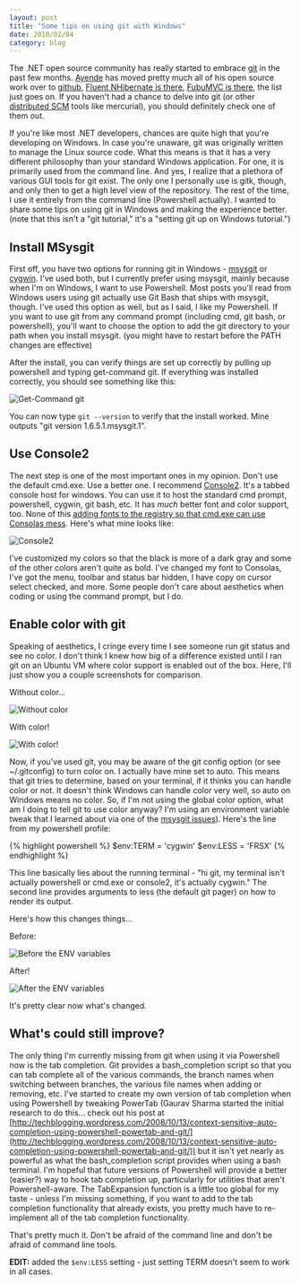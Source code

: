 ```yaml
---
layout: post
title: "Some tips on using git with Windows"
date: 2010/02/04
category: blog
---
```


The .NET open source community has really started to embrace
[git](http://www.git-scm.com/) in the past few months.
[Ayende](http://github.com/ayende) has moved pretty much all of his open source
work over to [github](http://github.com/), [Fluent NHibernate is
there](http://github.com/jagregory/fluent-nhibernate), [FubuMVC is
there](http://github.com/DarthFubuMVC/fubumvc), the list just goes on. If you
haven't had a chance to delve into git (or other [distributed
SCM](http://en.wikipedia.org/wiki/Distributed_revision_control) tools like
mercurial), you should definitely check one of them out. 

If you're like most .NET developers, chances are quite high that you're
developing on Windows. In case you're unaware, git was originally written to
manage the Linux source code. What this means is that it has a very different
philosophy than your standard Windows application. For one, it is primarily
used from the command line. And yes, I realize that a plethora of various GUI
tools for git exist. The only one I personally use is gitk, though, and only
then to get a high level view of the repository. The rest of the time, I use it
entirely from the command line (Powershell actually). I wanted to share some
tips on using git in Windows and making the experience better. (note that this
isn't a "git tutorial," it's a "setting git up on Windows tutorial.") 

## Install MSysgit

First off, you have two options for running git in Windows -
[msysgit](http://code.google.com/p/msysgit/) or
[cygwin](http://www.cygwin.com/). I've used both, but I currently prefer using
msysgit, mainly because when I'm on Windows, I want to use Powershell. Most
posts you'll read from Windows users using git actually use Git Bash that ships
with msysgit, though. I've used this option as well, but as I said, I like my
Powershell. If you want to use git from any command prompt (including cmd, git
bash, or powershell), you'll want to choose the option to add the git directory
to your path when you install msysgit. (you might have to restart before the
PATH changes are effective) 

After the install, you can verify things are set up correctly by pulling up
powershell and typing get-command git. If everything was installed correctly,
you should see something like this: 

![Get-Command git](https://s3.amazonaws.com/mohundro/blog/WindowsLiveWriter/SometipsonusinggitwithWindows_BECE/image_2.png)

You can now type `git --version` to verify that the install worked. Mine
outputs "git version 1.6.5.1.msysgit.1". 

## Use Console2

The next step is one of the most important ones in my opinion. Don't use the
default cmd.exe. Use a better one. I recommend
[Console2](http://sourceforge.net/projects/console/). It's a tabbed console
host for windows. You can use it to host the standard cmd prompt, powershell,
cygwin, git bash, etc. It has *much* better font and color support, too. None
of this [adding fonts to the registry so that cmd.exe can use Consolas
mess](http://www.google.com/search?q=cmd.exe%20consolas). Here's what mine
looks like: 

![Console2](https://s3.amazonaws.com/mohundro/blog/WindowsLiveWriter/SometipsonusinggitwithWindows_BECE/image_4.png)

I've customized my colors so that the black is more of a dark gray and some of
the other colors aren't quite as bold. I've changed my font to Consolas, I've
got the menu, toolbar and status bar hidden, I have copy on cursor select
checked, and more. Some people don't care about aesthetics when coding or using
the command prompt, but I do.

## Enable color with git

Speaking of aesthetics, I cringe every time I see someone run git status and
see no color. I don't think I knew how big of a difference existed until I ran
git on an Ubuntu VM where color support is enabled out of the box. Here, I'll
just show you a couple screenshots for comparison. 

Without color...
 
![Without color](https://s3.amazonaws.com/mohundro/blog/WindowsLiveWriter/SometipsonusinggitwithWindows_BECE/image_8.png)  

With color! 

![With color!](https://s3.amazonaws.com/mohundro/blog/WindowsLiveWriter/SometipsonusinggitwithWindows_BECE/image_10.png)  

Now, if you've used git, you may be aware of the git config option (or see
~/.gitconfig) to turn color on. I actually have mine set to auto. This means
that git tries to determine, based on your terminal, if it thinks you can
handle color or not. It doesn't think Windows can handle color very well, so
auto on Windows means no color. So, if I'm not using the global color option,
what am I doing to tell git to use color anyway? I'm using an environment
variable tweak that I learned about via one of the [msysgit issues](http://code.google.com/p/msysgit/issues/detail?id=326&q=color&colspec=ID%20Type%20Status%20Priority%20Component%20Owner%20Summary#c5)).
Here's the line from my powershell profile:

{% highlight powershell %}
$env:TERM = 'cygwin'
$env:LESS = 'FRSX'
{% endhighlight %}

This line basically lies about the running terminal - "hi git, my terminal
isn't actually powershell or cmd.exe or console2, it's actually cygwin." The
second line provides arguments to less (the default git pager) on how to render
its output. 

Here's how this changes things...

Before: 

![Before the ENV variables](https://s3.amazonaws.com/mohundro/blog/WindowsLiveWriter/SometipsonusinggitwithWindows_BECE/image_16.png)

After! 

![After the ENV variables](https://s3.amazonaws.com/mohundro/blog/WindowsLiveWriter/SometipsonusinggitwithWindows_BECE/image_18.png)

It's pretty clear now what's changed.

## What's could still improve?

The only thing I'm currently missing from git when using it via Powershell now
is the tab completion. Git provides a bash\_completion script so that you can
tab complete all of the various commands, the branch names when switching
between branches, the various file names when adding or removing, etc. I've
started to create my own version of tab completion when using Powershell by
tweaking PowerTab (Gaurav Sharma started the initial research to do this...
check out his post at
[http://techblogging.wordpress.com/2008/10/13/context-sensitive-auto-completion-using-powershell-powertab-and-git/](http://techblogging.wordpress.com/2008/10/13/context-sensitive-auto-completion-using-powershell-powertab-and-git/))
but it isn't yet nearly as powerful as what the bash\_completion script provides
when using a bash terminal. I'm hopeful that future versions of Powershell will
provide a better (easier?) way to hook tab completion up, particularly for
utilities that aren't Powershell-aware. The TabExpansion function is a little
too global for my taste - unless I'm missing something, if you want to add to
the tab completion functionality that already exists, you pretty much have to
re-implement all of the tab completion functionality. 
 
That's pretty much it. Don't be afraid of the command line and don't be afraid
of command line tools. 

**EDIT:** added the `$env:LESS` setting - just setting TERM doesn't seem to work
in all cases.

